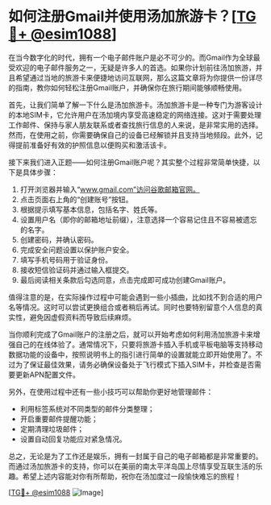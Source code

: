 # 如何注册Gmail并使用汤加旅游卡？[[TG💪+ @esim1088](https://t.me/s/esim1088)]

在当今数字化的时代，拥有一个电子邮件账户是必不可少的。而Gmail作为全球最受欢迎的电子邮件服务之一，无疑是许多人的首选。如果你计划前往汤加旅游，并且希望通过当地的旅游卡来便捷地访问互联网，那么这篇文章将为你提供一份详尽的指南，教你如何轻松注册Gmail账户，并确保你在旅行期间能够顺畅使用。

首先，让我们简单了解一下什么是汤加旅游卡。汤加旅游卡是一种专门为游客设计的本地SIM卡，它允许用户在汤加境内享受高速稳定的网络连接。这对于需要处理工作邮件、保持与家人朋友联系或者查找旅行信息的人来说，是非常实用的选择。然而，在使用之前，你需要确保自己的设备已经解锁并且支持当地频段。此外，记得提前准备好有效的护照信息以便购买和激活该卡。

接下来我们进入正题——如何注册Gmail账户呢？其实整个过程非常简单快捷，以下是具体步骤：

1. 打开浏览器并输入“www.gmail.com”访问谷歌邮箱官网。
2. 点击页面右上角的“创建账号”按钮。
3. 根据提示填写基本信息，包括名字、姓氏等。
4. 设置用户名（即你的邮箱地址前缀），注意选择一个容易记住且不容易被遗忘的名字。
5. 创建密码，并确认密码。
6. 完成安全问题设置以保护账户安全。
7. 填写手机号码用于验证身份。
8. 接收短信验证码并通过输入框提交。
9. 最后阅读相关条款后勾选同意，点击完成即可成功创建Gmail账户。

值得注意的是，在实际操作过程中可能会遇到一些小插曲，比如找不到合适的用户名等情况。这时可以尝试更换组合或者稍后再试。同时也要特别留意个人信息的真实性，避免因虚假资料而导致后续麻烦。

当你顺利完成了Gmail账户的注册之后，就可以开始考虑如何利用汤加旅游卡来增强自己的在线体验了。通常情况下，只要将旅游卡插入手机或平板电脑等支持移动数据功能的设备中，按照说明书上的指引进行简单的设置就能立即开始使用了。不过为了保证最佳效果，请务必确保设备处于飞行模式下插入SIM卡，并检查是否需要更新APN配置文件。

另外，在使用过程中还有一些小技巧可以帮助你更好地管理邮件：
- 利用标签系统对不同类型的邮件分类整理；
- 开启重要邮件提醒功能；
- 定期清理垃圾邮件；
- 设置自动回复功能应对紧急情况。

总之，无论是为了工作还是娱乐，拥有一封属于自己的电子邮箱都是非常重要的。而通过汤加旅游卡的支持，你可以在美丽的南太平洋岛国上尽情享受互联生活的乐趣。希望上述内容能对你有所帮助，祝你在汤加度过一段愉快难忘的旅程！

[[TG💪+ @esim1088](https://t.me/s/esim1088) ![Image](https://i.postimg.cc/4NQfJmqS/Snipaste-2025-05-13-00-14-12.png)]
